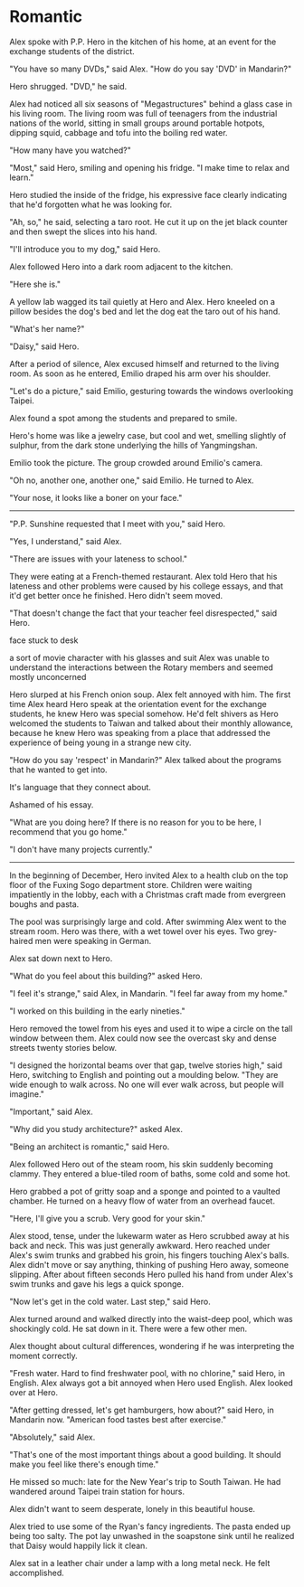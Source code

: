 # Romantic

Alex spoke with P.P. Hero in the kitchen of his home, at an event for the
exchange students of the district.

"You have so many DVDs," said Alex. "How do you say 'DVD' in Mandarin?"

Hero shrugged. "DVD," he said.

Alex had noticed all six seasons of "Megastructures" behind a glass case in his
living room.  The living room was full of teenagers from the industrial nations
of the world, sitting in small groups around portable hotpots, dipping squid,
cabbage and tofu into the boiling red water.

"How many have you watched?"

"Most," said Hero, smiling and opening his fridge. "I make time to relax and
learn."

Hero studied the inside of the fridge, his expressive face clearly indicating
that he'd forgotten what he was looking for.

"Ah, so," he said, selecting a taro root. He cut it up on the jet black counter
and then swept the slices into his hand.

"I'll introduce you to my dog," said Hero.

Alex followed Hero into a dark room adjacent to the kitchen.

"Here she is."

A yellow lab wagged its tail quietly at Hero and Alex. Hero kneeled on a pillow
besides the dog's bed and let the dog eat the taro out of his hand.

"What's her name?"

"Daisy," said Hero.

After a period of silence, Alex excused himself and returned to the living room.
As soon as he entered, Emilio draped his arm over his shoulder.

"Let's do a picture," said Emilio, gesturing towards the windows overlooking
Taipei.

Alex found a spot among the students and prepared to smile.

Hero's home was like a jewelry case, but cool and wet, smelling slightly of
sulphur, from the dark stone underlying the hills of Yangmingshan.

Emilio took the picture. The group crowded around Emilio's camera.

"Oh no, another one, another one," said Emilio.  He turned to Alex.

"Your nose, it looks like a boner on your face."

---

"P.P. Sunshine requested that I meet with you," said Hero.

"Yes, I understand," said Alex.

"There are issues with your lateness to school."

They were eating at a French-themed restaurant. Alex told Hero that his lateness
and other problems were caused by his college essays, and that it'd get better
once he finished. Hero didn't seem moved.

"That doesn't change the fact that your teacher feel disrespected," said Hero.

face stuck to desk

a sort of movie character with his glasses and suit
Alex was unable to understand the interactions between the Rotary members and
seemed mostly unconcerned

Hero slurped at his French onion soup. Alex felt annoyed with him. The first
time Alex heard Hero speak at the orientation event for the exchange students,
he knew Hero was special somehow. He'd felt shivers as Hero welcomed the
students to Taiwan and talked about their monthly allowance, because he knew
Hero was speaking from a place that addressed the experience of being young in a
strange new city.

"How do you say 'respect' in Mandarin?"
Alex talked about the programs that he wanted to get into.

It's language that they connect about.

Ashamed of his essay.

"What are you doing here? If there is no reason for you to be here, I recommend
that you go home."

"I don't have many projects currently."

---

In the beginning of December, Hero invited Alex to a health club on the top
floor of the Fuxing Sogo department store. Children were waiting impatiently in
the lobby, each with a Christmas craft made from evergreen boughs and pasta.

The pool was surprisingly large and cold. After swimming Alex went to the stream
room. Hero was there, with a wet towel over his eyes.  Two grey-haired men were
speaking in German.

Alex sat down next to Hero.

"What do you feel about this building?" asked Hero.

"I feel it's strange," said Alex, in Mandarin. "I feel far away from my home."

"I worked on this building in the early nineties."

Hero removed the towel from his eyes and used it to wipe a circle on the tall
window between them. Alex could now see the overcast sky and dense streets
twenty stories below.

"I designed the horizontal beams over that gap, twelve stories high," said Hero,
switching to English and pointing out a moulding below.  "They are wide enough
to walk across. No one will ever walk across, but people will imagine."

"Important," said Alex.

"Why did you study architecture?" asked Alex.

"Being an architect is romantic," said Hero.

Alex followed Hero out of the steam room, his skin suddenly becoming clammy.
They entered a blue-tiled room of baths, some cold and some hot.

Hero grabbed a pot of gritty soap and a sponge and pointed to a vaulted chamber.
He turned on a heavy flow of water from an overhead faucet.

"Here, I'll give you a scrub. Very good for your skin."

Alex stood, tense, under the lukewarm water as Hero scrubbed away at his back
and neck. This was just generally awkward. Hero reached under Alex's swim trunks
and grabbed his groin, his fingers touching Alex's balls. Alex didn't move or
say anything, thinking of pushing Hero away, someone slipping. After about
fifteen seconds Hero pulled his hand from under Alex's swim trunks and gave his
legs a quick sponge.

"Now let's get in the cold water. Last step," said Hero.

Alex turned around and walked directly into the waist-deep pool, which was
shockingly cold. He sat down in it. There were a few other men.

Alex thought about cultural differences, wondering if he was interpreting the moment
correctly.

"Fresh water. Hard to find freshwater pool, with no chlorine," said Hero, in
English.  Alex always got a bit annoyed when Hero used English. Alex looked over
at Hero.

"After getting dressed, let's get hamburgers, how about?" said Hero, in Mandarin
now. "American food tastes best after exercise."

"Absolutely," said Alex.


"That's one of the most important things about a good building. It should make
you feel like there's enough time."

He missed so much: late for the New Year's trip to South Taiwan. He had
wandered around Taipei train station for hours.


Alex didn't want to seem desperate, lonely in this beautiful house.

Alex tried to use some of the Ryan's fancy ingredients. The pasta ended up being
too salty. The pot lay unwashed in the soapstone sink until he realized that
Daisy would happily lick it clean.

Alex sat in a leather chair under a lamp with a long metal neck. He felt
accomplished.
